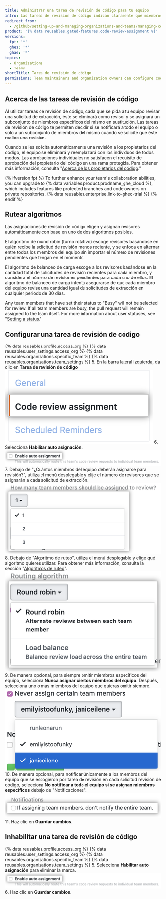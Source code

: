 ```yaml
---
title: Administrar una tarea de revisión de código para tu equipo
intro: Las tareas de revisión de código indican claramente qué miembros de un equipo se espera emitan una revisión para una solicitud de extracción.
redirect_from:
  - /github/setting-up-and-managing-organizations-and-teams/managing-code-review-assignment-for-your-team
product: '{% data reusables.gated-features.code-review-assignment %}'
versions:
  fpt: '*'
  ghes: '*'
  ghae: '*'
topics:
  - Organizations
  - Teams
shortTitle: Tarea de revisión de código
permissions: Team maintainers and organization owners can configure code review assignments.
---
```


## Acerca de las tareas de revisión de código

Al utilizar tareas de revisión de código, cada que se pida a tu equipo revisar una solicitud de extracción, éste se eliminará como revisor y se asignará un subconjunto de miembros específicos del mismo en sustitución. Las tareas de revisión de código te permiten decidir si se notificará a todo el equipo o solo a un subconjunto de miembros del mismo cuando se solicite que éste realice una revisión.

Cuando se les solicita automáticamente una revisión a los propietarios del código, el equipo se eliminará y reemplazará con los individuos de todos modos. Las aprobaciones individuales no satisfacen el requisito de aprobación del propietario del código en una rama protegida. Para obtener más información, consulta "[Acerca de los propietarios del código](/github/creating-cloning-and-archiving-repositories/about-code-owners)."

{% ifversion fpt %}
To further enhance your team's collaboration abilities, you can upgrade to {% data variables.product.prodname_ghe_cloud %}, which includes features like protected branches and code owners on private repositories. {% data reusables.enterprise.link-to-ghec-trial %}
{% endif %}

## Rutear algoritmos

Las asignaciones de revisión de código eligen y asignan revisores automáticamente con base en uno de dos algoritmos posibles.

El algoritmo de round robin (turno rotativo) escoge revisores basándose en quién recibe la solicitud de revisión menos reciente, y se enfoca en alternar entre todos los miembros del equipo sin importar el número de revisiones pendientes que tengan en el momento.

El algoritmo de balanceo de carga escoge a los revisores basándose en la cantidad total de solicitudes de revisión recientes para cada miembro, y considera el número de revisiones pendientes para cada uno de ellos. El algoritmo de balanceo de carga intenta asegurarse de que cada miembro del equipo revise una cantidad igual de solicitudes de extracción en cualquier periodo de 30 días.

Any team members that have set their status to "Busy" will not be selected for review. If all team members are busy, the pull request will remain assigned to the team itself. For more information about user statuses, see "[Setting a status](/account-and-profile/setting-up-and-managing-your-github-profile/customizing-your-profile/personalizing-your-profile#setting-a-status)."

## Configurar una tarea de revisión de código
{% data reusables.profile.access_org %}
{% data reusables.user_settings.access_org %}
{% data reusables.organizations.specific_team %}
{% data reusables.organizations.team_settings %}
5. En la barra lateral izquierda, da clic en **Tarea de revisión de código** ![Botón de tarea de revisión de código](/assets/images/help/teams/review-assignment-button.png)
6. Selecciona **Habilitar auto asignación**. ![Botón de tarea de revisión de código](/assets/images/help/teams/review-assignment-enable.png)
7. Debajo de "¿Cuántos miembros del equipo deberán asignarse para revisión?", utiliza el menú desplegable y elije el número de revisores que se asignarán a cada solicitud de extracción. ![Menú desplegable de cantidad de revisores](/assets/images/help/teams/review-assignment-number.png)
8. Debajo de "Algoritmo de ruteo", utiliza el menú desplegable y elige qué algoritmo quieres utilizar. Para obtener más información, consulta la sección "[Algoritmos de ruteo](#routing-algorithms)". ![Menú desplegable de algoritmo de ruteo](/assets/images/help/teams/review-assignment-algorithm.png)
9. De manera opcional, para siempre omitir miembros específicos del equipo, selecciona **Nunca asignar ciertos miembros del equipo**. Después, selecciona uno o más miembros del equipo que quieras omitir siempre. ![Menú desplegable y casilla de "nunca asignar ciertos miembros del equipo"](/assets/images/help/teams/review-assignment-skip-members.png)
10. De manera opcional, para notificar únicamente a los miembros del equipo que se escogieron por tarea de revisión en cada solicitud revisión de código, selecciona **No notificar a todo el equipo si se asignan miembros específicos** debajo de "Notificaciones". ![Notificaciones de tarea de revisión de código](/assets/images/help/teams/review-assignment-notifications.png)
11. Haz clic en **Guardar cambios**.

## Inhabilitar una tarea de revisión de código
{% data reusables.profile.access_org %}
{% data reusables.user_settings.access_org %}
{% data reusables.organizations.specific_team %}
{% data reusables.organizations.team_settings %}
5. Selecciona **Habilitar auto asignación** para eliminar la marca. ![Botón de tarea de revisión de código](/assets/images/help/teams/review-assignment-enable.png)
6. Haz clic en **Guardar cambios**.
